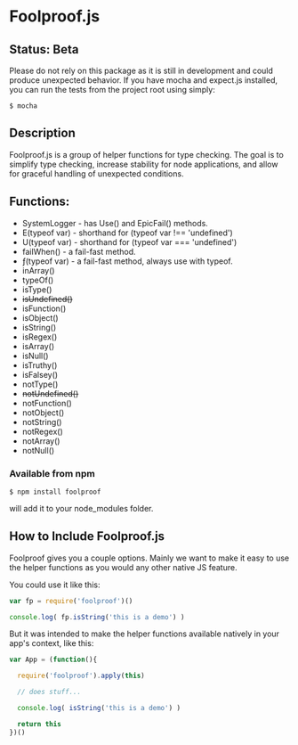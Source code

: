 Foolproof.js
==============

## Status: Beta

Please do not rely on this package as it is still in development
and could produce unexpected behavior. If you have mocha and expect.js
installed, you can run the tests from the project root using simply:
```
$ mocha
```

## Description

Foolproof.js is a group of helper functions for type checking.
The goal is to simplify type checking, increase stability for
node applications, and allow for graceful handling of unexpected
conditions.

## Functions:

* SystemLogger - has Use() and EpicFail() methods.
* E(typeof var) - shorthand for (typeof var !== 'undefined')
* U(typeof var) - shorthand for (typeof var === 'undefined')
* failWhen() - a fail-fast method.
* ƒ(typeof var) - a fail-fast method, always use with typeof.
* inArray()
* typeOf()
* isType()
* ~~isUndefined()~~
* isFunction()
* isObject()
* isString()
* isRegex()
* isArray()
* isNull()
* isTruthy()
* isFalsey()
* notType()
* ~~notUndefined()~~
* notFunction()
* notObject()
* notString()
* notRegex()
* notArray()
* notNull()



### Available from npm
`$ npm install foolproof`

will add it to your node_modules folder.


How to Include Foolproof.js
-----------------------------

Foolproof gives you a couple options. Mainly we want to make it
easy to use the helper functions as you would any other native JS
feature.

You could use it like this:

```js
var fp = require('foolproof')()

console.log( fp.isString('this is a demo') )
```

But it was intended to make the helper functions available natively
in your app's context, like this:

```js
var App = (function(){

  require('foolproof').apply(this)

  // does stuff...

  console.log( isString('this is a demo') )

  return this
})()
```
